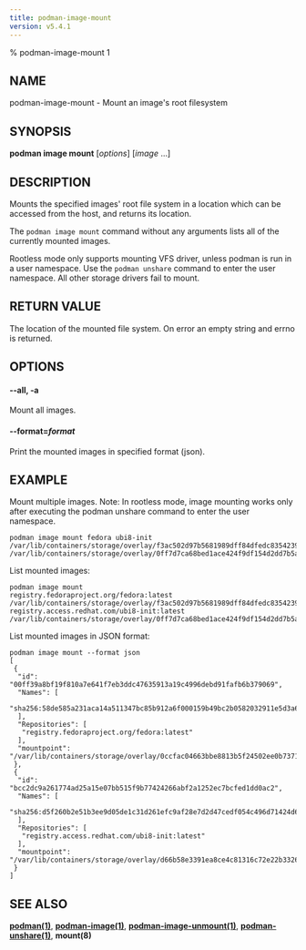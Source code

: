 ```yaml
---
title: podman-image-mount
version: v5.4.1
---
```


% podman-image-mount 1

## NAME
podman\-image\-mount - Mount an image's root filesystem

## SYNOPSIS
**podman image mount** [*options*] [*image* ...]

## DESCRIPTION
Mounts the specified images' root file system in a location which can be
accessed from the host, and returns its location.

The `podman image mount` command without any arguments lists all of the
currently mounted images.

Rootless mode only supports mounting VFS driver, unless podman is run in a user namespace.
Use the `podman unshare` command to enter the user namespace. All other storage drivers fail to mount.

## RETURN VALUE
The location of the mounted file system.  On error an empty string and errno is
returned.

## OPTIONS

#### **--all**, **-a**

Mount all images.

#### **--format**=*format*

Print the mounted images in specified format (json).

## EXAMPLE

Mount multiple images. Note: In rootless mode, image mounting works only after executing the podman unshare command to enter the user namespace.
```
podman image mount fedora ubi8-init
/var/lib/containers/storage/overlay/f3ac502d97b5681989dff84dfedc8354239bcecbdc2692f9a639f4e080a02364/merged
/var/lib/containers/storage/overlay/0ff7d7ca68bed1ace424f9df154d2dd7b5a125c19d887f17653cbcd5b6e30ba1/merged
```

List mounted images:
```
podman image mount
registry.fedoraproject.org/fedora:latest /var/lib/containers/storage/overlay/f3ac502d97b5681989dff84dfedc8354239bcecbdc2692f9a639f4e080a02364/merged
registry.access.redhat.com/ubi8-init:latest /var/lib/containers/storage/overlay/0ff7d7ca68bed1ace424f9df154d2dd7b5a125c19d887f17653cbcd5b6e30ba1/merged
```

List mounted images in JSON format:
```
podman image mount --format json
[
 {
  "id": "00ff39a8bf19f810a7e641f7eb3ddc47635913a19c4996debd91fafb6b379069",
  "Names": [
   "sha256:58de585a231aca14a511347bc85b912a6f000159b49bc2b0582032911e5d3a6c"
  ],
  "Repositories": [
   "registry.fedoraproject.org/fedora:latest"
  ],
  "mountpoint": "/var/lib/containers/storage/overlay/0ccfac04663bbe8813b5f24502ee0b7371ce5bf3c5adeb12e4258d191c2cf7bc/merged"
 },
 {
  "id": "bcc2dc9a261774ad25a15e07bb515f9b77424266abf2a1252ec7bcfed1dd0ac2",
  "Names": [
   "sha256:d5f260b2e51b3ee9d05de1c31d261efc9af28e7d2d47cedf054c496d71424d63"
  ],
  "Repositories": [
   "registry.access.redhat.com/ubi8-init:latest"
  ],
  "mountpoint": "/var/lib/containers/storage/overlay/d66b58e3391ea8ce4c81316c72e22b332618f2a28b461a32ed673e8998cdaeb8/merged"
 }
]
```

## SEE ALSO
**[podman(1)](podman.1.md)**, **[podman-image(1)](podman-image.1.md)**, **[podman-image-unmount(1)](podman-image-unmount.1.md)**, **[podman-unshare(1)](podman-unshare.1.md)**, **mount(8)**
